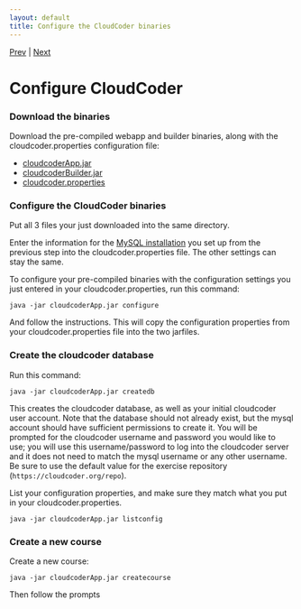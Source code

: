 ```yaml
---
layout: default
title: Configure the CloudCoder binaries
---
```

[Prev](mysql.html) | [Next](deploy.html)

# Configure CloudCoder

### Download the binaries

Download the pre-compiled webapp and builder binaries, along with the cloudcoder.properties configuration file:

* [cloudcoderApp.jar](http://cs.knox.edu/jspacco/cloudcoder/cloudcoderApp.jar)
* [cloudcoderBuilder.jar](http://cs.knox.edu/jspacco/cloudcoder/cloudcoderBuilder.jar)
* [cloudcoder.properties](http://cs.knox.edu/jspacco/cloudcoder/cloudcoder.properties)

### Configure the CloudCoder binaries

Put all 3 files your just downloaded into the same directory.

Enter the information for the [MySQL installation](mysql.html) you set up from the previous step into the cloudcoder.properties file.  The other settings can stay the same.

To configure your pre-compiled binaries with the configuration settings you just entered in your cloudcoder.properties, run this command:

	java -jar cloudcoderApp.jar configure

And follow the instructions.  This will copy the configuration properties from your cloudcoder.properties file into the two jarfiles.

### Create the cloudcoder database

Run this command:

	java -jar cloudcoderApp.jar createdb

This creates the cloudcoder database, as well as your initial cloudcoder user account.  Note that the database should not already exist, but the mysql account should have sufficient permissions to create it.  You will be prompted for the cloudcoder username and password you would like to use; you will use this username/password to log into the cloudcoder server and it does not need to match the mysql username or any other username.  Be sure to use the default value for the exercise repository (`https://cloudcoder.org/repo`).

List your configuration properties, and make sure they match what you put in your cloudcoder.properties.

	java -jar cloudcoderApp.jar listconfig

### Create a new course

Create a new course:

	java -jar cloudcoderApp.jar createcourse

Then follow the prompts
